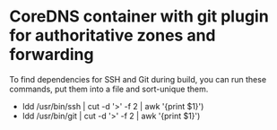 # CoreDNS container with git plugin for authoritative zones and forwarding

To find dependencies for SSH and Git during build, you can run these
commands, put them into a file and sort-unique them. 

* ldd /usr/bin/ssh | cut -d '>' -f 2 | awk '{print $1}')
* ldd /usr/bin/git | cut -d '>' -f 2 | awk '{print $1}')

